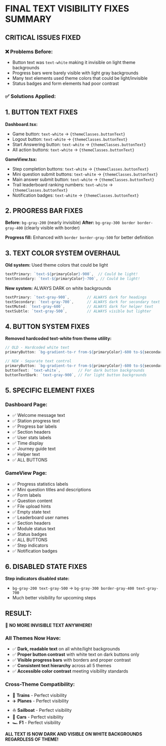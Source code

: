 # FINAL TEXT VISIBILITY FIXES SUMMARY

## CRITICAL ISSUES FIXED

### ❌ **Problems Before:**
- Button text was `text-white` making it invisible on light theme backgrounds
- Progress bars were barely visible with light gray backgrounds 
- Many text elements used theme colors that could be light/invisible
- Status badges and form elements had poor contrast

### ✅ **Solutions Applied:**

## 1. **BUTTON TEXT FIXES**
**Dashboard.tsx:**
- Game button: `text-white` → `{themeClasses.buttonText}`
- Logout button: `text-white` → `{themeClasses.buttonText}`
- Start Answering button: `text-white` → `{themeClasses.buttonText}`
- All action buttons: `text-white` → `{themeClasses.buttonText}`

**GameView.tsx:**
- Step completion buttons: `text-white` → `{themeClasses.buttonText}`
- Mini question submit buttons: `text-white` → `{themeClasses.buttonText}`
- Main answer submit button: `text-white` → `{themeClasses.buttonText}`
- Trail leaderboard ranking numbers: `text-white` → `{themeClasses.buttonText}`
- Notification badges: `text-white` → `{themeClasses.buttonText}`

## 2. **PROGRESS BAR FIXES**
**Before:** `bg-gray-200` (nearly invisible)
**After:** `bg-gray-300 border border-gray-400` (clearly visible with border)

**Progress fill:** Enhanced with `border border-gray-500` for better definition

## 3. **TEXT COLOR SYSTEM OVERHAUL**
**Old system:** Used theme colors that could be light
```typescript
textPrimary: `text-${primaryColor}-900`,  // Could be light!
textSecondary: `text-${primaryColor}-700`, // Could be light!
```

**New system:** ALWAYS DARK on white backgrounds
```typescript
textPrimary: `text-gray-900`,        // ALWAYS dark for headings
textSecondary: `text-gray-700`,      // ALWAYS dark for secondary text  
textMuted: `text-gray-600`,          // ALWAYS dark for helper text
textSubtle: `text-gray-500`,         // ALWAYS visible but lighter
```

## 4. **BUTTON SYSTEM FIXES**
**Removed hardcoded text-white from theme utility:**
```typescript
// OLD - Hardcoded white text
primaryButton: `bg-gradient-to-r from-${primaryColor}-600 to-${secondaryColor}-600 text-white`,

// NEW - Separate text control
primaryButton: `bg-gradient-to-r from-${primaryColor}-600 to-${secondaryColor}-600`,
buttonText: `text-white`,        // For dark button backgrounds
buttonTextDark: `text-gray-900`, // For light button backgrounds
```

## 5. **SPECIFIC ELEMENT FIXES**

### Dashboard Page:
- ✅ Welcome message text
- ✅ Station progress text  
- ✅ Progress bar labels
- ✅ Section headers
- ✅ User stats labels
- ✅ Time display
- ✅ Journey guide text
- ✅ Helper text
- ✅ ALL BUTTONS

### GameView Page:
- ✅ Progress statistics labels
- ✅ Mini question titles and descriptions
- ✅ Form labels
- ✅ Question content
- ✅ File upload hints
- ✅ Empty state text
- ✅ Leaderboard user names
- ✅ Section headers
- ✅ Module status text
- ✅ Status badges
- ✅ ALL BUTTONS
- ✅ Step indicators
- ✅ Notification badges

## 6. **DISABLED STATE FIXES**
**Step indicators disabled state:**
- `bg-gray-200 text-gray-500` → `bg-gray-300 border-gray-400 text-gray-700`
- Much better visibility for upcoming steps

## RESULT: 
🎉 **NO MORE INVISIBLE TEXT ANYWHERE!**

### All Themes Now Have:
- ✅ **Dark, readable text** on all white/light backgrounds
- ✅ **Proper button contrast** with white text on dark buttons only
- ✅ **Visible progress bars** with borders and proper contrast
- ✅ **Consistent text hierarchy** across all 5 themes
- ✅ **Accessible color contrast** meeting visibility standards

### Cross-Theme Compatibility:
- 🚂 **Trains** - Perfect visibility
- ✈️ **Planes** - Perfect visibility  
- ⛵ **Sailboat** - Perfect visibility
- 🚗 **Cars** - Perfect visibility
- 🏎️ **F1** - Perfect visibility

**ALL TEXT IS NOW DARK AND VISIBLE ON WHITE BACKGROUNDS REGARDLESS OF THEME!**

